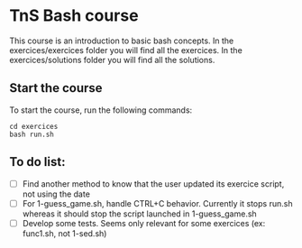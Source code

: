 # TnS Bash course

This course is an introduction to basic bash concepts.
In the exercices/exercices folder you will find all the exercices.
In the exercices/solutions folder you will find all the solutions.

## Start the course
To start the course, run the following commands:
```
cd exercices
bash run.sh
```
## To do list:

- [ ] Find another method to know that the user updated its exercice script, not using the date
- [ ] For 1-guess_game.sh, handle CTRL+C behavior. Currently it stops run.sh whereas it should stop the script launched in 1-guess_game.sh
- [ ] Develop some tests. Seems only relevant for some exercices (ex: func1.sh, not 1-sed.sh)